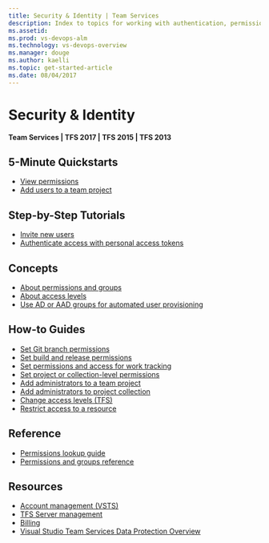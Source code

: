 ```yaml
---
title: Security & Identity | Team Services 
description: Index to topics for working with authentication, permissions, groups, and access levels in VSTS and and Team Foundation Server (TFS)  
ms.assetid:  
ms.prod: vs-devops-alm
ms.technology: vs-devops-overview
ms.manager: douge
ms.author: kaelli
ms.topic: get-started-article 
ms.date: 08/04/2017
---
```


# Security & Identity 

**Team Services | TFS 2017 | TFS 2015 | TFS 2013**

<!---
## Overview  
[About security and identity](about-permissions.md)
[Default permission and access assignments](/vsts/accounts/permissions-access?toc=/vsts/security/toc.json)
-->

## 5-Minute Quickstarts  
  
- [View permissions](view-permissions.md)
- [Add users to a team project](/vsts/accounts/add-users?toc=/vsts/security/toc.json)  

## Step-by-Step Tutorials

- [Invite new users](/vsts/accounts/add-account-users-from-user-hub?toc=/vsts/security/toc.json)
- [Authenticate access with personal access tokens](/vsts/accounts/use-personal-access-tokens-to-authenticate?toc=/vsts/security/toc.json)  


## Concepts 
- [About permissions and groups](about-permissions.md)  
- [About access levels](access-levels.md)  
- [Use AD or AAD groups for automated user provisioning](use-ad-or-aad-groups-provisioning.md)  

## How-to Guides 

- [Set Git branch permissions](/vsts/git/branch-permissions?toc=/vsts/security/toc.json) 
- [Set build and release permissions](/vsts/security/set-build-release-permissions?toc=/vsts/security/toc.json) 
- [Set permissions and access for work tracking](/vsts/work/how-to-set-permissions-access-work-tracking?toc=/vsts/security/toc.json) 
- [Set project or collection-level permissions](set-project-collection-level-permissions.md)  
- [Add administrators to a team project](/vsts/accounts/add-administrator-team-project?toc=/vsts/security/toc.json)  
- [Add administrators to project collection](/vsts/accounts/add-administrator-project-collection?toc=/vsts/security/toc.json)  
- [Change access levels (TFS)](/vsts/security/change-access-levels?toc=/vsts/security/toc.json)
- [Restrict access to a resource](/vsts/accounts/restrict-access-tfs?toc=/vsts/security/toc.json)

## Reference 
- [Permissions lookup guide](permissions-lookup-guide.md)
- [Permissions and groups reference](permissions.md)  


## Resources 
 
- [Account management (VSTS)](../accounts/index.md)
- [TFS Server management](../tfs-server/index.md)
- [Billing](../billing/index.md)
- [Visual Studio Team Services Data Protection Overview](https://www.visualstudio.com/articles/team-services-security-whitepaper)

 
